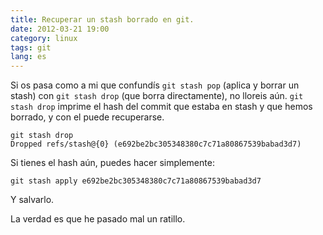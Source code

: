 ```yaml
---
title: Recuperar un stash borrado en git.
date: 2012-03-21 19:00
category: linux
tags: git
lang: es
---
```


Si os pasa como a mi que confundís `git stash pop` (aplica y borrar un stash) con `git stash drop`
(que borra directamente), no lloreis aún. `git stash drop` imprime el hash del commit que estaba en
stash y que hemos borrado, y con el puede recuperarse.

	git stash drop
	Dropped refs/stash@{0} (e692be2bc305348380c7c71a80867539babad3d7)

Si tienes el hash aún, puedes hacer simplemente:

	git stash apply e692be2bc305348380c7c71a80867539babad3d7

Y salvarlo.

La verdad es que he pasado mal un ratillo.
